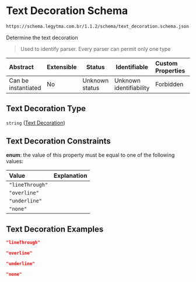 # Text Decoration Schema

```txt
https://schema.legytma.com.br/1.1.2/schema/text_decoration.schema.json
```

Determine the text decoration


> Used to identify parser. Every parser can permit only one type
>

| Abstract            | Extensible | Status         | Identifiable            | Custom Properties | Additional Properties | Access Restrictions | Defined In                                                                                  |
| :------------------ | ---------- | -------------- | ----------------------- | :---------------- | --------------------- | ------------------- | ------------------------------------------------------------------------------------------- |
| Can be instantiated | No         | Unknown status | Unknown identifiability | Forbidden         | Allowed               | none                | [text_decoration.schema.json](../schema/text_decoration.schema.json) |

## Text Decoration Type

`string` ([Text Decoration](text_decoration.md))

## Text Decoration Constraints

**enum**: the value of this property must be equal to one of the following values:

| Value           | Explanation |
| :-------------- | ----------- |
| `"lineThrough"` |             |
| `"overline"`    |             |
| `"underline"`   |             |
| `"none"`        |             |

## Text Decoration Examples

```json
"lineThrough"
```

```json
"overline"
```

```json
"underline"
```

```json
"none"
```
